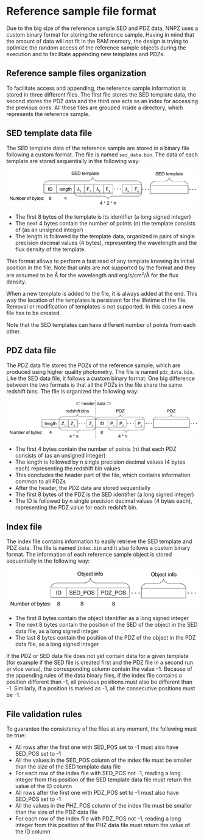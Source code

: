 Reference sample file format
============================

Due to the big size of the reference sample SED and PDZ data, NNPZ uses a custom
binary format for storing the reference sample. Having in mind that the amount
of data will not fit in the RAM memory, the design is trying to optimize the
random access of the reference sample objects during the execution and to
facilitate appending new templates and PDZs.

Reference sample files organization
-----------------------------------

To facilitate access and appending, the reference sample information is stored
in three different files. The first file stores the SED template data, the
second stores the PDZ data and the third one acts as an index for accessing the
previous ones. All these files are grouped inside a directory, which represents
the reference sample.

SED template data file
----------------------

The SED template data of the reference sample are stored in a binary file
following a custom format. The file is named `sed_data.bin`. The data of each
template are stored sequentially in the following way:

![](images/SED_data_file_format.png)

- The first 8 bytes of the template is its identifier (a long signed integer)
- The next 4 bytes contain the number of points (n) the template consists of (as
  an unsigned integer)
- The length is followed by the template data, organized in pairs of single
  precision decimal values (4 bytes), representing the wavelength and the flux
  density of the template.

This format allows to perform a fast read of any template knowing its initial
position in the file. Note that units are not supported by the format and they
are assumed to be &#x212B; for the wavelength and
erg/s/cm<sup>`2`</sup>/&#x212B; for the flux density.

When a new template is added to the file, it is always added at the end. This
way the location of the templates is persistent for the lifetime of the file.
Removal or modification of templates is not supported. In this cases a new file
has to be created.

Note that the SED templates can have different number of points from each other.

PDZ data file
-------------

The PDZ data file stores the PDZs of the reference sample, which are produced
using higher quality photometry. The file is named `pdz_data.bin`. Like the SED
data file, it follows a custom binary format. One big difference between the two
formats is that all the PDZs in the file share the same redshift bins. The file
is organized the following way:

![](images/PDZ_file_format.png)

- The first 4 bytes contain the number of points (n) that each PDZ consists of
  (as an unsigned integer)
- The length is followed by n single precision decimal values (4 bytes each)
  representing the redshift bin values
- This concludes the header part of the file, which contains information common
  to all PDZs
- After the header, the PDZ data are stored sequentially
- The first 8 bytes of the PDZ is the SED identifier (a long signed integer)
- The ID is followed by n single precision decimal values (4 bytes each),
  representing the PDZ value for each redshift bin.

Index file
----------

The index file contains information to easily retrieve the SED template and PDZ
data. The file is named `index.bin` and it also follows a custom binary format.
The information of each reference sample object is stored sequentially in the
following way:

![](images/Index_file_format.png)

- The first 8 bytes contain the object identifier as a long signed integer
- The next 8 bytes contain the position of the SED of the object in the SED data
  file, as a long signed integer
- The last 8 bytes contain the position of the PDZ of the object in the PDZ data
  file, as a long signed integer

If the PDZ or SED data file does not yet contain data for a given template (for
example if the SED file is created first and the PDZ file in a second run or
vice versa), the corresponding column contain the value -1. Because of the
appending rules of the data binary files, if the index file contains a position
different than -1, all previous positions must also be different than -1.
Similarly, if a position is marked as -1, all the consecutive positions must be
-1.

File validation rules
---------------------

To guarantee the consistency of the files at any moment, the following must be
true:

- All rows after the first one with SED_POS set to -1 must also have SED_POS set
  to -1
- All the values in the SED_POS column of the index file must be smaller than
  the size of the SED template data file
- For each row of the index file with SED_POS not -1, reading a long integer
  from this position of the SED template data file must return the value of the
  ID column
- All rows after the first one with PDZ_POS set to -1 must also have SED_POS set
  to -1
- All the values in the PHZ_POS column of the index file must be smaller than
  the size of the PDZ data file
- For each row of the index file with PDZ_POS not -1, reading a long integer
  from this position of the PHZ data file must return the value of the ID column

